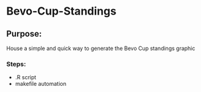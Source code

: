 # Bevo-Cup-Standings

## Purpose:
House a simple and quick way to generate the Bevo Cup standings graphic


### Steps:

* .R script 
* makefile automation


